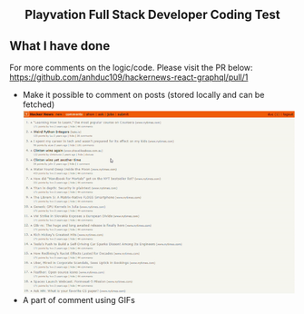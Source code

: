 <h2 align="center">Playvation Full Stack Developer Coding Test</h2>

## What I have done

For more comments on the logic/code. Please visit the PR below:
https://github.com/anhduc109/hackernews-react-graphql/pull/1

- Make it possible to comment on posts (stored locally and can be fetched)
  ![](postComment.gif)
- A part of comment using GIFs
